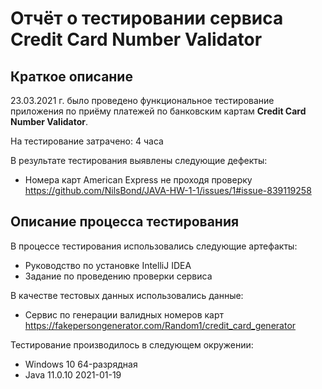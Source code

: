 # Отчёт о тестировании сервиса **Credit Card Number Validator**

## Краткое описание

23.03.2021 г. было проведено функциональное тестирование приложения по приёму платежей по банковским картам **Credit Card Number Validator**.

На тестирование затрачено: 4 часа

В результате тестирования выявлены следующие дефекты:
* Номера карт American Express не проходя проверку
  https://github.com/NilsBond/JAVA-HW-1-1/issues/1#issue-839119258

## Описание процесса тестирования

В процессе тестирования использовались следующие артефакты:
* Руководство по установке IntelliJ IDEA
* Задание по проведению проверки сервиса

В качестве тестовых данных использовались данные:
* Сервис по генерации валидных номеров карт https://fakepersongenerator.com/Random1/credit_card_generator

Тестирование производилось в следующем окружении:
* Windows 10 64-разрядная
* Java 11.0.10 2021-01-19